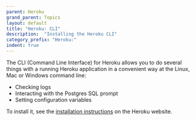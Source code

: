 ```yaml
---
parent: Heroku
grand_parent: Topics
layout: default
title: "Heroku: CLI"
description:  "Installing the Heroku CLI"
category_prefix: "Heroku:"
indent: true
---
```



The CLI (Command Line Interface) for Heroku allows you to do several things with a running Heroku application
in a convenient way at the Linux, Mac or Windows command line:

* Checking logs 
* Interacting with the Postgres SQL prompt 
* Setting configuration variables

To install it, see the [installation instructions](https://devcenter.heroku.com/articles/heroku-cli#download-and-install) on the Heroku website.

